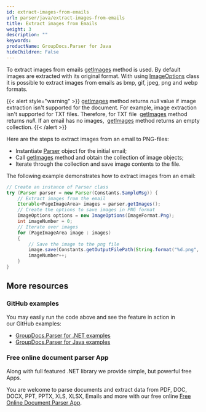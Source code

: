 ```yaml
---
id: extract-images-from-emails
url: parser/java/extract-images-from-emails
title: Extract images from Emails
weight: 3
description: ""
keywords: 
productName: GroupDocs.Parser for Java
hideChildren: False
---
```

To extract images from emails [getImages](https://reference.groupdocs.com/java/parser/com.groupdocs.parser/Parser#getImages()) method is used. By default images are extracted with its original format. With using [ImageOptions](https://reference.groupdocs.com/java/parser/com.groupdocs.parser.options/ImageOptions) class it is possible to extract images from emails as bmp, gif, jpeg, png and webp formats.

{{< alert style="warning" >}}
[getImages](https://reference.groupdocs.com/java/parser/com.groupdocs.parser/Parser#getImages()) method returns *null* value if image extraction isn't supported for the document. For example, image extraction isn't supported for TXT files. Therefore, for TXT file 
[getImages](https://reference.groupdocs.com/java/parser/com.groupdocs.parser/Parser#getImages()) method returns *null*. If an email has no images, 
[getImages](https://reference.groupdocs.com/java/parser/com.groupdocs.parser/Parser#getImages()) method returns an empty collection.
{{< /alert >}}

Here are the steps to extract images from an email to PNG-files:

*   Instantiate [Parser](https://reference.groupdocs.com/java/parser/com.groupdocs.parser/Parser) object for the initial email;
*   Call [getImages](https://reference.groupdocs.com/java/parser/com.groupdocs.parser/Parser#getImages()) method and obtain the collection of image objects;
*   Iterate through the collection and save image contents to the file.

The following example demonstrates how to extract images from an email:

```java
// Create an instance of Parser class
try (Parser parser = new Parser(Constants.SampleMsg)) {
    // Extract images from the email
    Iterable<PageImageArea> images = parser.getImages();
    // Create the options to save images in PNG format
    ImageOptions options = new ImageOptions(ImageFormat.Png);
    int imageNumber = 0;
    // Iterate over images
    for (PageImageArea image : images)
    {
        // Save the image to the png file
        image.save(Constants.getOutputFilePath(String.format("%d.png", imageNumber)), options);
        imageNumber++;
    }
}
```

## More resources

### GitHub examples

You may easily run the code above and see the feature in action in our GitHub examples:

*   [GroupDocs.Parser for .NET examples](https://github.com/groupdocs-parser/GroupDocs.Parser-for-.NET)    
*   [GroupDocs.Parser for Java examples](https://github.com/groupdocs-parser/GroupDocs.Parser-for-Java)    

### Free online document parser App

Along with full featured .NET library we provide simple, but powerful free Apps.

You are welcome to parse documents and extract data from PDF, DOC, DOCX, PPT, PPTX, XLS, XLSX, Emails and more with our free online [Free Online Document Parser App](https://products.groupdocs.app/parser).